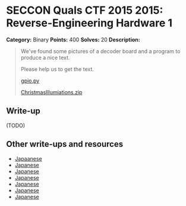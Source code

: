 # SECCON Quals CTF 2015 2015: Reverse-Engineering Hardware 1

**Category:** Binary
**Points:** 400
**Solves:** 20
**Description:**

> We've found some pictures of a decoder board and a program to produce a nice text.
> 
> 
> Please help us to get the text.
> 
> 
> [gpio.py](./gpio.py)
> 
> 
> [ChristmasIllumiations.zip](./ChristmasIllumiations.zip)


## Write-up

(TODO)

## Other write-ups and resources

* [Japaanese](https://github.com/hideyuki/SECCON-2015-Online-CTF-Writeup/tree/master/Reverse-Engineering-Hardware-1)
* [Japanese](https://hackmd.io/s/4JhhsThNg)
* [Japanese](http://d.hatena.ne.jp/waidotto/20151206/1449409523)
* [Japanese](http://tech.beatrobo.com/blog/2015/12/06/seccon-2015-online-ctf-writeup/)
* [Japanese](http://amiq11.tumblr.com/post/134657262324/seccon2015-writeup-eeic-advent-calendar-day-6)
* [Japanese](http://www.iridoatelier.net/sb/log/eid269.html)
* [Japanese](https://docs.google.com/document/d/1GEdzPOohsiWt8EPojNazlVPuNFZpQ9FOQxb-E7sfzSQ)
